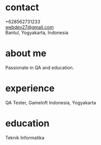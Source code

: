 # contact

+628562731233<br>
webdev27@gmail.com<br>
Bantul, Yogyakarta, Indonesia

# about me

Passionate in QA and education.

# experience

QA Tester, Gameloft Indonesia, Yogyakarta

# education

Teknik Informatika